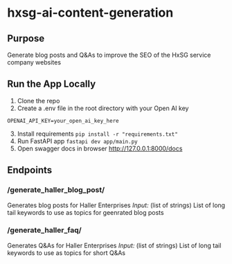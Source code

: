 # hxsg-ai-content-generation
## Purpose
Generate blog posts and Q&As to improve the SEO of the HxSG service company websites

## Run the App Locally
1. Clone the repo
2. Create a .env file in the root directory with your Open AI key
```
OPENAI_API_KEY=your_open_ai_key_here
```
3. Install requirements
`pip install -r "requirements.txt"`
3. Run FastAPI app
`fastapi dev app/main.py`
4. Open swagger docs in browser
http://127.0.0.1:8000/docs


## Endpoints
### /generate_haller_blog_post/
Generates blog posts for Haller Enterprises
*Input:* (list of strings) List of long tail keywords to use as topics for geenrated blog posts

### /generate_haller_faq/
Generates Q&As for Haller Enterprises
*Input:* (list of strings) List of long tail keywords to use as topics for short Q&As